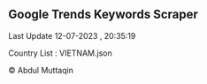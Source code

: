 

## Google Trends Keywords Scraper 
 
Last Update 12-07-2023 , 20:35:19

Country List :
VIETNAM.json



© Abdul Muttaqin 
